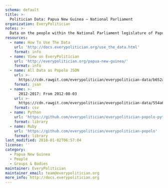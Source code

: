 ```yaml
---
schema: default
title: >-
  Politician Data: Papua New Guinea — National Parliament
organization: EveryPolitician
notes: >-
  Data on the people within the National Parliament legislature of Papua New Guinea.
resources:
  - name: How To Use The Data
    url: 'http://docs.everypolitician.org/use_the_data.html'
    format: info
  - name: View on EveryPolitician
    url: 'http://everypolitician.org/papua-new-guinea/'
    format: info
  - name: All Data as Popolo JSON
    url: >-
      https://cdn.rawgit.com/everypolitician/everypolitician-data/b652a662721a1b436eaa47f22876ebdddc8a4d1c/data/Papua_New_Guinea/Parliament/ep-popolo-v1.0.json
    format: json
  - name: >-
      2012-2017: From 2012-08-03
    url: >-
      https://cdn.rawgit.com/everypolitician/everypolitician-data/554a6cb306153130ac5558e4c015471d63e57cb7/data/Papua_New_Guinea/Parliament/term-2012.csv
    format: csv
  - name: Python
    url: 'https://github.com/everypolitician/everypolitician-popolo-python'
    format: library
  - name: Ruby
    url: 'https://github.com/everypolitician/everypolitician-popolo'
    format: library
last_modified: 2018-01-02T06:57:04
license: ''
category:
  - Papua New Guinea
  - People
  - Groups & Bodies
maintainer: EveryPolitician
maintainer_email: team@everypolitician.org
more_info: http://docs.everypolitician.org
---
```

